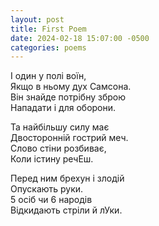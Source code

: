 ```yaml
---
layout: post
title: First Poem
date: 2024-02-18 15:07:00 -0500
categories: poems
---
```


І один у полі воїн,\
Якщо в ньому дух Самсона.\
Він знайде потрібну зброю\
Нападати і для оборони.

Та найбільшу силу має\
Двосторонній гострий меч.\
Слово стіни розбиває,\
Коли істину речЕш.

Перед ним брехун і злодій\
Опускають руки.\
5 осіб чи 6 народів\
Відкидають стріли й лУки.